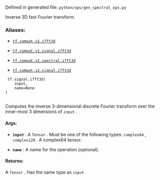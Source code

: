 Defined in generated file:  `python/ops/gen_spectral_ops.py` 

Inverse 3D fast Fourier transform.



### Aliases:

- [ `tf.compat.v1.ifft3d` ](/api_docs/python/tf/signal/ifft3d)

- [ `tf.compat.v1.signal.ifft3d` ](/api_docs/python/tf/signal/ifft3d)

- [ `tf.compat.v1.spectral.ifft3d` ](/api_docs/python/tf/signal/ifft3d)

- [ `tf.compat.v2.signal.ifft3d` ](/api_docs/python/tf/signal/ifft3d)



```
 tf.signal.ifft3d(
    input,
    name=None
)
 
```

Computes the inverse 3-dimensional discrete Fourier transform over the
inner-most 3 dimensions of  `input` .



#### Args:

- **`input`** : A  `Tensor` . Must be one of the following types:  `complex64` ,  `complex128` .
A complex64 tensor.

- **`name`** : A name for the operation (optional).



#### Returns:
A  `Tensor` . Has the same type as  `input` .

